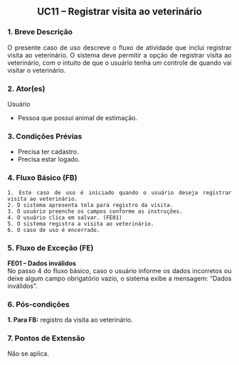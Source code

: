 ## <center> UC11 – Registrar visita ao veterinário

<div align="justify">

### 1. Breve Descrição

O presente caso de uso descreve o fluxo de atividade que inclui registrar visita ao veterinário. O sistema deve permitir a opção de registrar visita ao veterinário, com o intuito de que o usuário tenha um controle de quando vai visitar o veterinário. 

### 2. Ator(es)

Usuário

- Pessoa que possui animal de estimação.

### 3. Condições Prévias

- Precisa ter cadastro.
- Precisa estar logado.

### 4. Fluxo Básico (FB)

    1. Este caso de uso é iniciado quando o usuário deseja registrar visita ao veterinário.
    2. O sistema apresenta tela para registro da visita.
    3. O usuário preenche os campos conforme as instruções.
    4. O usuário clica em salvar. (FE01)
    5. O sistema registra a visita ao veterinário.
    6. O caso de uso é encerrado.

### 5. Fluxo de Exceção (FE)

**FE01 – Dados inválidos**
<br>
No passo 4 do fluxo básico, caso o usuário informe os dados incorretos ou deixe algum campo obrigatório vazio, o sistema exibe a mensagem: “Dados inválidos”. 

### 6. Pós-condições

**1. Para FB:** registro da visita ao veterinário.

### 7. Pontos de Extensão

Não se aplica.

</div>
